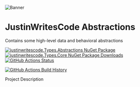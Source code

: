 ![Banner](Images/Banner.png)

# JustinWritesCode Abstractions

Contains some high-level data and behavioral abstractions

[![justinwritescode.Types.Abstractions NuGet Package](https://img.shields.io/nuget/v/justinwritescode.Types.Core.svg)](https://www.nuget.org/packages/justinwritescode.Types.Core/) [![justinwritescode.Types.Core NuGet Package Downloads](https://img.shields.io/nuget/dt/justinwritescode.Types.Abstractions)](https://www.nuget.org/packages/justinwritescode.Types.Abstractions) [![GitHub Actions Status](https://github.com/Username/Project/workflows/Build/badge.svg?branch=main)](https://github.com/Username/Project/actions)

[![GitHub Actions Build History](https://buildstats.info/github/chart/justinwritescode/justinwritescode.Types?branch=main&includeBuildsFromPullRequest=false)](https://github.com/justinwritescode/justinwritescode.Types/actions)


Project Description
